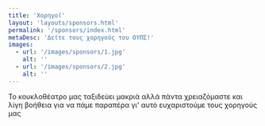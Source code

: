 ```yaml
---
title: 'Χορηγοί'
layout: 'layouts/sponsors.html'
permalink: '/sponsors/index.html'
metaDesc: 'Δείτε τους χορηγούς του ΟΥΠΣ!'
images:
  - url: '/images/sponsors/1.jpg'
    alt: ''
  - url: '/images/sponsors/2.jpg'
    alt: ''
---
```


Το κουκλοθέατρο μας ταξιδεύει μακριά αλλά πάντα χρειαζόμαστε και λίγη βοήθεια για να πάμε παραπέρα γι' αυτό ευχαριστούμε τους χορηγούς μας